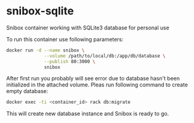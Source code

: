 # snibox-sqlite

Snibox container working with SQLite3 database for personal use

To run this container use following parameters:

```bash
docker run -d --name snibox \
              --volume /path/to/local/db:/app/db/database \
              --publish 80:3000 \
              snibox
```

After first run you probably will see error due to database hasn't been initialized in the attached volume. Pleas run following command to create empty database:

```bash
docker exec -ti <container_id> rack db:migrate
```

This will create new database instance and Snibox is ready to go.
